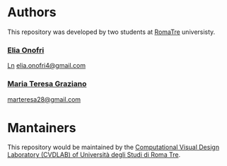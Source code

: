 # Authors

This repository was developed by two students at [RomaTre](http://dmf.matfis.uniroma3.it/scienzecomp/sc_home.php) universisty.


### [Elia Onofri](https://github.com/eOnofri04)

[Ln](https://www.linkedin.com/in/elia-onofri-80b403173/) elia.onofri4@gmail.com


### [Maria Teresa Graziano](https://github.com/marteresagh)

marteresa28@gmail.com

# Mantainers

This repository would be maintained by the [Computational Visual Design Laboratory (CVDLAB) of Università degli Studi di Roma Tre](https://github.com/cvdlab).
